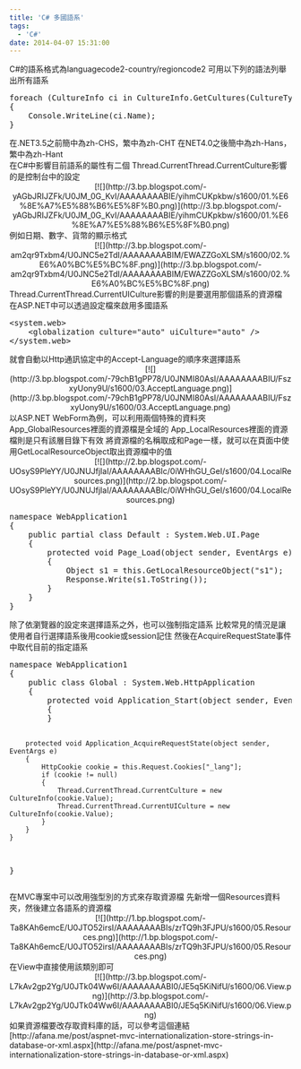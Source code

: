 ```yaml
---
title: 'C# 多國語系'
tags:
  - 'C#'
date: 2014-04-07 15:31:00
---
```


<div>C#的語系格式為languagecode2-country/regioncode2
可用以下列的語法列舉出所有語系</div>
<div><pre class="brush:csharp">foreach (CultureInfo ci in CultureInfo.GetCultures(CultureTypes.AllCultures))
{
    Console.WriteLine(ci.Name);
}
</pre></div>
<div>在.NET3.5之前簡中為zh-CHS，繁中為zh-CHT
在NET4.0之後簡中為zh-Hans，繁中為zh-Hant</div><div>在C#中影響目前語系的屬性有二個
Thread.CurrentThread.CurrentCulture影響的是控制台中的設定
<div class="separator" style="clear: both; text-align: center;">[![](http://3.bp.blogspot.com/-yAGbJRIJZFk/U0JM_0G_KvI/AAAAAAAABIE/yihmCUKpkbw/s1600/01.%E6%8E%A7%E5%88%B6%E5%8F%B0.png)](http://3.bp.blogspot.com/-yAGbJRIJZFk/U0JM_0G_KvI/AAAAAAAABIE/yihmCUKpkbw/s1600/01.%E6%8E%A7%E5%88%B6%E5%8F%B0.png)</div>
例如日期、數字、貨幣的顯示格式</div><div class="separator" style="clear: both; text-align: center;">[![](http://3.bp.blogspot.com/-am2qr9Txbm4/U0JNC5e2TdI/AAAAAAAABIM/EWAZZGoXLSM/s1600/02.%E6%A0%BC%E5%BC%8F.png)](http://3.bp.blogspot.com/-am2qr9Txbm4/U0JNC5e2TdI/AAAAAAAABIM/EWAZZGoXLSM/s1600/02.%E6%A0%BC%E5%BC%8F.png)</div>
<div>Thread.CurrentThread.CurrentUICulture影響的則是要選用那個語系的資源檔</div><div>在ASP.NET中可以透過設定檔來啟用多國語系</div>
<div><pre class="brush:xml">&lt;system.web&gt;
    &lt;globalization culture="auto" uiCulture="auto" /&gt;
&lt;/system.web&gt;
</pre></div>
<div>就會自動以Http通訊協定中的Accept-Language的順序來選擇語系 </div><div class="separator" style="clear: both; text-align: center;">[![](http://3.bp.blogspot.com/-79chB1gPP78/U0JNMI80AsI/AAAAAAAABIU/FszxyUony9U/s1600/03.AcceptLanguage.png)](http://3.bp.blogspot.com/-79chB1gPP78/U0JNMI80AsI/AAAAAAAABIU/FszxyUony9U/s1600/03.AcceptLanguage.png)</div>
<div>以ASP.NET WebForm為例，可以利用兩個特殊的資料夾 </div>App_GlobalResources裡面的資源檔是全域的
App_LocalResources裡面的資源檔則是只有該層目錄下有效
將資源檔的名稱取成和Page一樣，就可以在頁面中使用GetLocalResourceObject取出資源檔中的值
<div class="separator" style="clear: both; text-align: center;">[![](http://2.bp.blogspot.com/-UOsyS9PleYY/U0JNUJfjIaI/AAAAAAAABIc/0iWHhGU_GeI/s1600/04.LocalResources.png)](http://2.bp.blogspot.com/-UOsyS9PleYY/U0JNUJfjIaI/AAAAAAAABIc/0iWHhGU_GeI/s1600/04.LocalResources.png)</div>
<div><pre class="brush:csharp">namespace WebApplication1
{
    public partial class Default : System.Web.UI.Page
    {
        protected void Page_Load(object sender, EventArgs e)
        {
            Object s1 = this.GetLocalResourceObject("s1");
            Response.Write(s1.ToString());
        }
    }
}
</pre></div>
<div>除了依瀏覽器的設定來選擇語系之外，也可以強制指定語系
比較常見的情況是讓使用者自行選擇語系後用cookie或session記住
然後在AcquireRequestState事件中取代目前的指定語系</div>
<div><pre class="brush:csharp">namespace WebApplication1
{
    public class Global : System.Web.HttpApplication
    {
        protected void Application_Start(object sender, EventArgs e)
        {
        }

        protected void Application_AcquireRequestState(object sender, EventArgs e)
        {
            HttpCookie cookie = this.Request.Cookies["_lang"];
            if (cookie != null)
            {
                Thread.CurrentThread.CurrentCulture = new CultureInfo(cookie.Value);
                Thread.CurrentThread.CurrentUICulture = new CultureInfo(cookie.Value);
            }
        }
    }
}
</pre></div><div>
</div>在MVC專案中可以改用強型別的方式來存取資源檔
先新增一個Resources資料夾，然後建立各語系的資源檔
<div class="separator" style="clear: both; text-align: center;">[![](http://1.bp.blogspot.com/-Ta8KAh6emcE/U0JTO52irsI/AAAAAAAABIs/zrTQ9h3FJPU/s1600/05.Resources.png)](http://1.bp.blogspot.com/-Ta8KAh6emcE/U0JTO52irsI/AAAAAAAABIs/zrTQ9h3FJPU/s1600/05.Resources.png)</div>
在View中直接使用該類別即可
<div class="separator" style="clear: both; text-align: center;">[![](http://3.bp.blogspot.com/-L7kAv2gp2Yg/U0JTk04Ww6I/AAAAAAAABI0/JE5q5KiNifU/s1600/06.View.png)](http://3.bp.blogspot.com/-L7kAv2gp2Yg/U0JTk04Ww6I/AAAAAAAABI0/JE5q5KiNifU/s1600/06.View.png)</div>
<div>如果資源檔要改存取資料庫的話，可以參考這個連結
[http://afana.me/post/aspnet-mvc-internationalization-store-strings-in-database-or-xml.aspx](http://afana.me/post/aspnet-mvc-internationalization-store-strings-in-database-or-xml.aspx)</div>